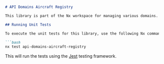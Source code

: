 ```markdown
# API Domains Aircraft Registry

This library is part of the Nx workspace for managing various domains. It specifically deals with the Aircraft Registry.

## Running Unit Tests

To execute the unit tests for this library, use the following Nx command:

```bash
nx test api-domains-aircraft-registry
```

This will run the tests using the [Jest](https://jestjs.io) testing framework.
```